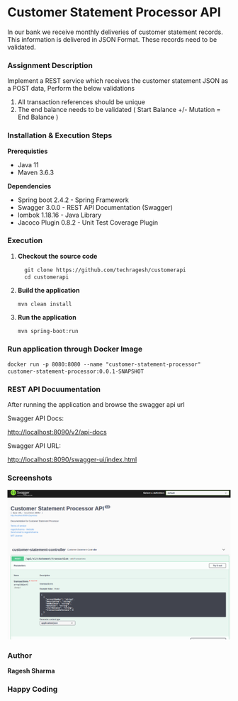 #  Customer Statement Processor API #

In our bank we receive monthly deliveries of customer statement records. This information is delivered in JSON Format.
These records need to be validated.

### Assignment Description

Implement a REST service which receives the customer statement JSON as a POST data, Perform the below validations

1. All transaction references should be unique
2. The end balance needs to be validated ( Start Balance +/- Mutation = End Balance )

### Installation & Execution Steps

**Prerequisties**
* Java 11
* Maven 3.6.3

**Dependencies**
* Spring boot 2.4.2 - Spring Framework
* Swagger 3.0.0 - REST API Documentation (Swagger)
* lombok 1.18.16 - Java Library
* Jacoco Plugin 0.8.2 - Unit Test Coverage Plugin

### Execution

1. **Checkout the source code**
    ```
      git clone https://github.com/techragesh/customerapi
      cd customerapi
    ```

2. **Build the application**
    ```
    mvn clean install
    ```

3. **Run the application**
    ```
    mvn spring-boot:run
    ```

### Run application through Docker Image

```
docker run -p 8080:8080 --name "customer-statement-processor" customer-statement-processor:0.0.1-SNAPSHOT

```

### REST API Docuumentation

After running the application and browse the swagger api url

Swagger API Docs:

[http://localhost:8090/v2/api-docs](http://localhost:8090/v2/api-docs)

Swagger API URL:

[http://localhost:8090/swagger-ui/index.html](http://localhost:8080/swagger-ui/index.html)

### Screenshots

![customer-api-swagger.png](customer-api-swagger.png)

### Author
**Ragesh Sharma**

### Happy Coding
